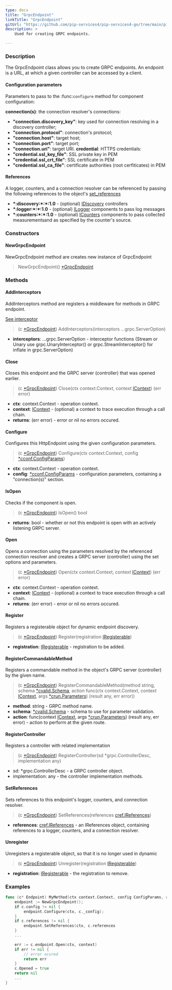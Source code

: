 ```yaml
---
type: docs
title: "GrpcEndpoint"
linkTitle: "GrpcEndpoint"
gitUrl: "https://github.com/pip-services4/pip-services4-go/tree/main/pip-services4-grpc-go"
description: > 
    Used for creating GRPC endpoints. 

---
```



### Description
The GrpcEndpoint class allows you to create GRPC endpoints. An endpoint is a URL, at which a given controller can be accessed by a client.

#### Configuration parameters
Parameters to pass to the :func:`configure` method for component configuration:

**connection(s)**: the connection resolver's connections:
- **"connection.discovery_key"**: key used for connection resolving in a discovery controller;
- **"connection.protocol"**: connection's protocol;
- **"connection.host"**: target host;
- **"connection.port"**: target port;
- **"connection.uri"**: target URI.
**credential**: HTTPS credentials:
- **"credential.ssl_key_file"**: SSL private key in PEM
- **"credential.ssl_crt_file"**: SSL certificate in PEM
- **"credential.ssl_ca_file"**: certificate authorities (root cerfiticates) in PEM

#### References
A logger, counters, and a connection resolver can be referenced by passing the
following references to the object's [set_references](#set_references)

- **\*:discovery:\*:\*:1.0** - (optional) [IDiscovery](../../../config/connect/idiscovery) controllers
- **\*:logger:\*:\*:1.0** - (optional) [ILogger](../../../observability/log/ilogger) components to pass log messages
- **\*:counters:\*:\*:1.0** - (optional) [ICounters](../../../observability/count/icounters) components to pass collected measurementsand as specified by the counter's source.

### Constructors

#### NewGrpcEndpoint
NewGrpcEndpoint method are creates new instance of GrpcEndpoint

> NewGrpcEndpoint() [*GrpcEndpoint]()

### Methods

#### AddInterceptors
AddInterceptors method are registers a middleware for methods in GRPC endpoint.

[See interceptor](https://github.com/grpc/grpc-go/tree/master/examples/features/interceptor)
> (c [*GrpcEndpoint]()) AddInterceptors(interceptors ...grpc.ServerOption)

- **interceptors**: ...grpc.ServerOption - interceptor functions (Stream or Unary use grpc.UnaryInterceptor() or grpc.StreamInterceptor() for inflate in grpc.ServerOption)

#### Close
Closes this endpoint and the GRPC server (controller) that was opened earlier.

> (c [*GrpcEndpoint]()) Close(ctx context.Context, context [IContext](../../../components/context/icontext)) (err error)

- **ctx**: context.Context - operation context.
- **context**: [IContext](../../../components/context/icontext) - (optional) a context to trace execution through a call chain.
- **returns**: (err error) - error or nil no errors occured.


#### Configure
Configures this HttpEndpoint using the given configuration parameters.

> (c [*GrpcEndpoint]()) Configure(ctx context.Context, config [*cconf.ConfigParams](../../../components/config/config_params))

- **ctx**: context.Context - operation context.
- **config**: [*cconf.ConfigParams](../../../components/config/config_params) - configuration parameters, containing a "connection(s)" section.


#### IsOpen
Checks if the component is open.

> (c [*GrpcEndpoint]()) IsOpen() bool

- **returns**: bool - whether or not this endpoint is open with an actively listening GRPC server.


#### Open
Opens a connection using the parameters resolved by the referenced connection resolver and creates a GRPC server (controller) using the set options and parameters.

> (c [*GrpcEndpoint]()) Open(ctx context.Context, context [IContext](../../../components/context/icontext)) (err error)

- **ctx**: context.Context - operation context.
- **context**: [IContext](../../../components/context/icontext) - (optional) a context to trace execution through a call chain.
- **returns**: (err error) - error or nil no errors occured.


#### Register
Registers a registerable object for dynamic endpoint discovery.

> (c [*GrpcEndpoint]()) Register(registration [IRegisterable](../iregisterable))

- **registration**: [IRegisterable](../iregisterable) - registration to be added.


#### RegisterCommandableMethod
Registers a commandable method in the object's GRPC server (controller) by the given name.

> (c [*GrpcEndpoint]()) RegisterCommandableMethod(method string, schema [*cvalid.Schema](../../../data/validate/schema), action func(ctx context.Context, context [IContext](../../../components/context/icontext), args [*crun.Parameters](../../../components/exec/parameters)) (result any, err error))

- **method**: string - GRPC method name.
- **schema**: [*cvalid.Schema](../../../data/validate/schema) - schema to use for parameter validation.
- **action**: func(context [IContext](../../../components/context/icontext), args [*crun.Parameters](../../../components/exec/parameters)) (result any, err error) - action to perform at the given route.

#### RegisterController
Registers a controller with related implementation

> (c [*GrpcEndpoint]()) RegisterController(sd *grpc.ControllerDesc, implementation any)

- sd: *grpc.ControllerDesc - a GRPC controller object.
- implementation: any - the controller implementation methods.

#### SetReferences
Sets references to this endpoint's logger, counters, and connection resolver.

> (c [*GrpcEndpoint]()) SetReferences(references [cref.IReferences](../../../components/refer/ireferences))
- **references**: [cref.IReferences](../../../commons/refer/ireferencescomponents/refer/ireferences) - an IReferences object, containing references to a logger, counters, and a connection resolver.

#### Unregister
Unregisters a registerable object, so that it is no longer used in dynamic 

> (c [*GrpcEndpoint]()) Unregister(registration [IRegisterable](../iregisterable))

- **registration**: [IRegisterable](../iregisterable) - the registration to remove.


### Examples

```go
func (c* Endpoint) MyMethod(ctx context.Context, config ConfigParams, references IReferences) {
    endpoint := NewGrpcEndpoint();
    if c.config != nil {
        endpoint.Configure(ctx, c._config);
    }
    if c.references != nil {
        endpoint.SetReferences(ctx, c.references
    }
    ...

    err := c.endpoint.Open(ctx, context)
    if err != nil {
        // error ocured
        return err
    }
    c.Opened = true
    return nil
    ...
}
```



